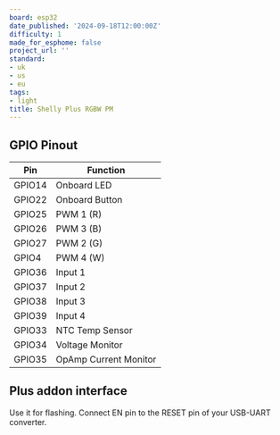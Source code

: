 ```yaml
---
board: esp32
date_published: '2024-09-18T12:00:00Z'
difficulty: 1
made_for_esphome: false
project_url: ''
standard:
- uk
- us
- eu
tags:
- light
title: Shelly Plus RGBW PM
---
```


## GPIO Pinout

| Pin    | Function              |
| ------ | --------------------- |
| GPIO14 | Onboard LED           |
| GPIO22 | Onboard Button        |
| GPIO25 | PWM 1 (R)             |
| GPIO26 | PWM 3 (B)             |
| GPIO27 | PWM 2 (G)             |
| GPIO4  | PWM 4 (W)             |
| GPIO36 | Input 1               |
| GPIO37 | Input 2               |
| GPIO38 | Input 3               |
| GPIO39 | Input 4               |
| GPIO33 | NTC Temp Sensor       |
| GPIO34 | Voltage Monitor       |
| GPIO35 | OpAmp Current Monitor |

## Plus addon interface

Use it for flashing. Connect EN pin to the RESET pin of your USB-UART converter.